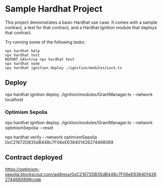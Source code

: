 # Sample Hardhat Project

This project demonstrates a basic Hardhat use case. It comes with a sample contract, a test for that contract, and a Hardhat Ignition module that deploys that contract.

Try running some of the following tasks:

```shell
npx hardhat help
npx hardhat test
REPORT_GAS=true npx hardhat test
npx hardhat node
npx hardhat ignition deploy ./ignition/modules/Lock.ts
```

## Deploy

npx hardhat ignition deploy ./ignition/modules/GrantManager.ts --network localhost

### Optimism Sepolia

npx hardhat ignition deploy ./ignition/modules/GrantManager.ts --network optimismSepolia --reset

npx hardhat verify --network optimismSepolia 0xC21672DB35dB448c7F06eE636401426274468089


## Contract deployed 

https://optimism-sepolia.blockscout.com/address/0xC21672DB35dB448c7F06eE636401426274468089#code
